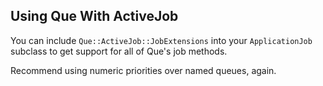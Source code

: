 ## Using Que With ActiveJob

You can include `Que::ActiveJob::JobExtensions` into your `ApplicationJob` subclass to get support for all of Que's job methods.

Recommend using numeric priorities over named queues, again.

